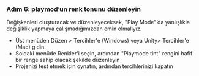 ### Adım 6: playmod’un renk tonunu düzenleyin
Değişkenleri oluşturacak ve düzenleyeceksek, "Play Mode"’da yanlışlıkla değişiklik yapmaya çalışmadığımızdan emin olmalıyız.

- Üst menüden Düzen > Tercihler'e (Windows) veya Unity> Tercihler'e (Mac) gidin.
- Soldaki menüde Renkler'i seçin, ardından "Playmode tint" rengini hafif bir renge sahip olacak şekilde düzenleyin
- Projenizi test etmek için oynatın, ardından tercihlerinizi kapatın
